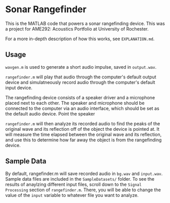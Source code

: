 <h1> Sonar Rangefinder </h1>

This is the MATLAB code that powers a sonar rangefinding device. This
was a project for AME292: Acoustics Portfolio at University of Rochester.

For a more in-depth description of how this works, see `EXPLANATION.md`.

<h2> Usage </h2>

`wavgen.m` is used to generate a short audio impulse, saved in `output.wav`. 

`rangefinder.m` will play that audio through the computer's default
output device and simulatneously record audio through the computer's
default input device.

The rangefinding device consists of a speaker driver and a microphone
placed next to each other. The speaker and microphone should be connected
to the computer via an audio interface, which should be set as the default
audio device. Point the speaker

`rangefinder.m` will then analyze its recorded audio to find the peaks of
the original wave and its reflection off of the object the device is
pointed at. It will measure the time elapsed between the original wave and
its reflection, and use this to determine how far away the object is from
the rangefinding device.

<h2> Sample Data </h2>

By default, rangefinder.m will save recorded audio in `bg.wav` and
`input.wav`. Sample data files are included in the `SampleDatasets/` folder.
To see the results of anaylzing different input files, scroll down to the
`Signal Processing` section of `rangefinder.m`. There, you will be
able to change the value of the `input` variable to whatever file you want
to analyze.



